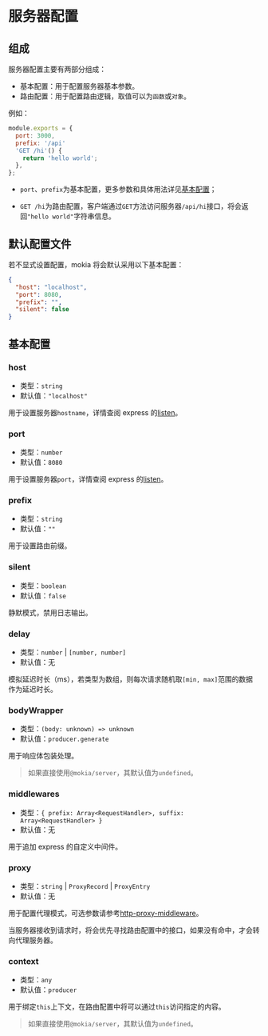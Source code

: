 # 服务器配置

## 组成

服务器配置主要有两部分组成：

- 基本配置：用于配置服务器基本参数。
- 路由配置：用于配置路由逻辑，取值可以为`函数`或`对象`。

例如：

```javascript
module.exports = {
  port: 3000,
  prefix: '/api'
  'GET /hi'() {
    return 'hello world';
  },
};
```

- `port`、`prefix`为基本配置，更多参数和具体用法详见[基本配置](#基本配置)；

- `GET /hi`为路由配置，客户端通过`GET`方法访问服务器`/api/hi`接口，将会返回`"hello world"`字符串信息。

## 默认配置文件

若不显式设置配置，mokia 将会默认采用以下基本配置：

```json
{
  "host": "localhost",
  "port": 8080,
  "prefix": "",
  "silent": false
}
```

## 基本配置

### host

- 类型：`string`
- 默认值：`"localhost"`

用于设置服务器`hostname`，详情查阅 express 的[listen](http://expressjs.com/en/5x/api.html#app.listen)。

### port

- 类型：`number`
- 默认值：`8080`

用于设置服务器`port`，详情查阅 express 的[listen](http://expressjs.com/en/5x/api.html#app.listen)。

### prefix

- 类型：`string`
- 默认值：`""`

用于设置路由前缀。

### silent

- 类型：`boolean`
- 默认值：`false`

静默模式，禁用日志输出。

### delay

- 类型：`number` \| `[number, number]`
- 默认值：无

模拟延迟时长（ms），若类型为数组，则每次请求随机取`[min, max]`范围的数据作为延迟时长。

### bodyWrapper

- 类型：`(body: unknown) => unknown`
- 默认值：`producer.generate`

用于响应体包装处理。

> 如果直接使用`@mokia/server`，其默认值为`undefined`。

### middlewares

- 类型：`{ prefix: Array<RequestHandler>, suffix: Array<RequestHandler> }`
- 默认值：无

用于追加 express 的自定义中间件。

### proxy

- 类型：`string` \| `ProxyRecord` \| `ProxyEntry`
- 默认值：无

用于配置代理模式，可选参数请参考[http-proxy-middleware](https://github.com/chimurai/http-proxy-middleware#options)。

当服务器接收到请求时，将会优先寻找路由配置中的接口，如果没有命中，才会转向代理服务器。

### context

- 类型：`any`
- 默认值：`producer`

用于绑定`this`上下文，在路由配置中将可以通过`this`访问指定的内容。

> 如果直接使用`@mokia/server`，其默认值为`undefined`。
